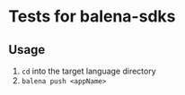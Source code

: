 # Tests for balena-sdks

## Usage

1. `cd` into the target language directory
1. `balena push <appName>`
